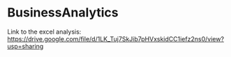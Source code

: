 # BusinessAnalytics
Link to the excel analysis:
https://drive.google.com/file/d/1LK_Tuj7SkJib7pHVxskidCC1iefz2ns0/view?usp=sharing
